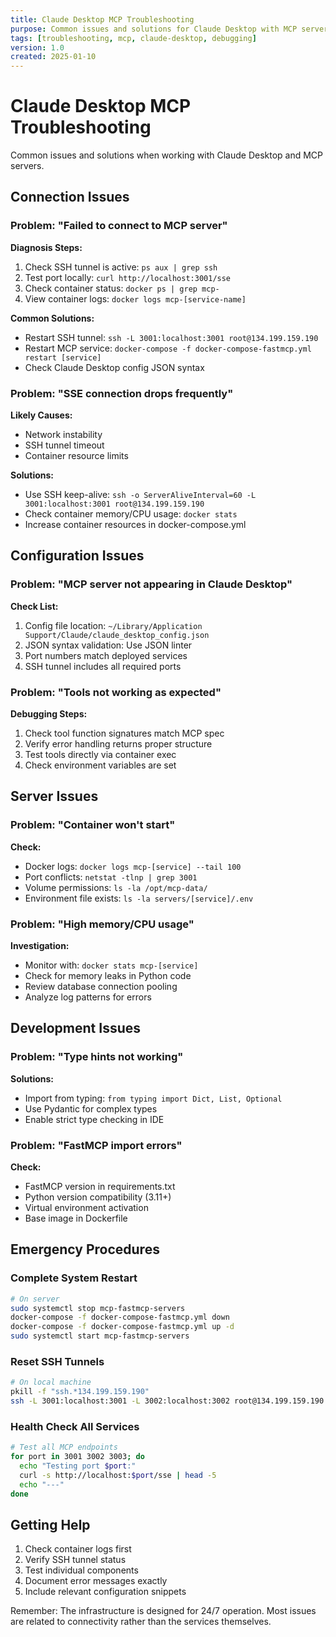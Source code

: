 ```yaml
---
title: Claude Desktop MCP Troubleshooting
purpose: Common issues and solutions for Claude Desktop with MCP servers
tags: [troubleshooting, mcp, claude-desktop, debugging]
version: 1.0
created: 2025-01-10
---
```


# Claude Desktop MCP Troubleshooting

Common issues and solutions when working with Claude Desktop and MCP servers.

## Connection Issues

### Problem: "Failed to connect to MCP server"

**Diagnosis Steps:**
1. Check SSH tunnel is active: `ps aux | grep ssh`
2. Test port locally: `curl http://localhost:3001/sse`
3. Check container status: `docker ps | grep mcp-`
4. View container logs: `docker logs mcp-[service-name]`

**Common Solutions:**
- Restart SSH tunnel: `ssh -L 3001:localhost:3001 root@134.199.159.190`
- Restart MCP service: `docker-compose -f docker-compose-fastmcp.yml restart [service]`
- Check Claude Desktop config JSON syntax

### Problem: "SSE connection drops frequently"

**Likely Causes:**
- Network instability
- SSH tunnel timeout
- Container resource limits

**Solutions:**
- Use SSH keep-alive: `ssh -o ServerAliveInterval=60 -L 3001:localhost:3001 root@134.199.159.190`
- Check container memory/CPU usage: `docker stats`
- Increase container resources in docker-compose.yml

## Configuration Issues

### Problem: "MCP server not appearing in Claude Desktop"

**Check List:**
1. Config file location: `~/Library/Application Support/Claude/claude_desktop_config.json`
2. JSON syntax validation: Use JSON linter
3. Port numbers match deployed services
4. SSH tunnel includes all required ports

### Problem: "Tools not working as expected"

**Debugging Steps:**
1. Check tool function signatures match MCP spec
2. Verify error handling returns proper structure
3. Test tools directly via container exec
4. Check environment variables are set

## Server Issues

### Problem: "Container won't start"

**Check:**
- Docker logs: `docker logs mcp-[service] --tail 100`
- Port conflicts: `netstat -tlnp | grep 3001`
- Volume permissions: `ls -la /opt/mcp-data/`
- Environment file exists: `ls -la servers/[service]/.env`

### Problem: "High memory/CPU usage"

**Investigation:**
- Monitor with: `docker stats mcp-[service]`
- Check for memory leaks in Python code
- Review database connection pooling
- Analyze log patterns for errors

## Development Issues

### Problem: "Type hints not working"

**Solutions:**
- Import from typing: `from typing import Dict, List, Optional`
- Use Pydantic for complex types
- Enable strict type checking in IDE

### Problem: "FastMCP import errors"

**Check:**
- FastMCP version in requirements.txt
- Python version compatibility (3.11+)
- Virtual environment activation
- Base image in Dockerfile

## Emergency Procedures

### Complete System Restart
```bash
# On server
sudo systemctl stop mcp-fastmcp-servers
docker-compose -f docker-compose-fastmcp.yml down
docker-compose -f docker-compose-fastmcp.yml up -d
sudo systemctl start mcp-fastmcp-servers
```

### Reset SSH Tunnels
```bash
# On local machine
pkill -f "ssh.*134.199.159.190"
ssh -L 3001:localhost:3001 -L 3002:localhost:3002 root@134.199.159.190
```

### Health Check All Services
```bash
# Test all MCP endpoints
for port in 3001 3002 3003; do
  echo "Testing port $port:"
  curl -s http://localhost:$port/sse | head -5
  echo "---"
done
```

## Getting Help

1. Check container logs first
2. Verify SSH tunnel status
3. Test individual components
4. Document error messages exactly
5. Include relevant configuration snippets

Remember: The infrastructure is designed for 24/7 operation. Most issues are related to connectivity rather than the services themselves.
